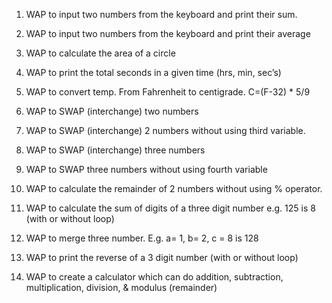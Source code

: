 1. WAP to input two numbers from the keyboard and print their sum.
2. WAP to input two numbers from the keyboard and print their average
3. WAP to calculate the area of a circle
4. WAP to print the total seconds in a given time (hrs, min, sec’s)
5. WAP to convert temp. From Fahrenheit to centigrade. C=(F-32) \* 5/9
6. WAP to SWAP (interchange) two numbers
7. WAP to SWAP (interchange) 2 numbers without using third variable.
8. WAP to SWAP (interchange) three numbers
9. WAP to SWAP three numbers without using fourth variable
10. WAP to calculate the remainder of 2 numbers without using % operator.

11. WAP to calculate the sum of digits of a three digit number e.g. 125 is 8 (with or without loop)
12. WAP to merge three number. E.g. a= 1, b= 2, c = 8 is 128
13. WAP to print the reverse of a 3 digit number (with or without loop)
14. WAP to create a calculator which can do addition, subtraction,
    multiplication, division, & modulus (remainder)
